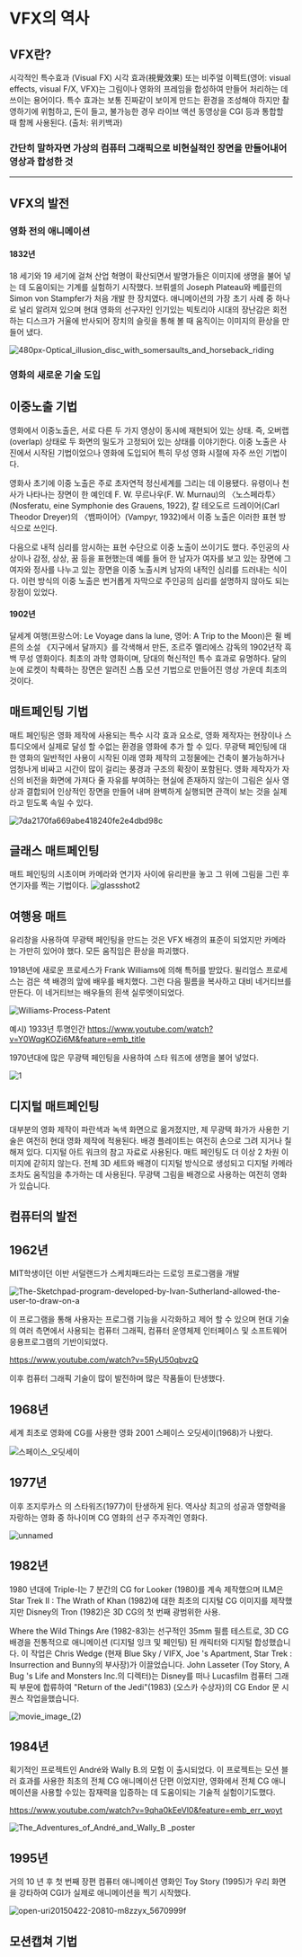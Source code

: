 VFX의 역사
============
VFX란?
------
시각적인 특수효과 (Visual FX)
시각 효과(視覺效果) 또는 비주얼 이펙트(영어: visual effects, visual F/X, VFX)는 그림이나 영화의 프레임을 합성하여 만들어 처리하는 데 쓰이는 용어이다. 특수 효과는 보통 진짜같이 보이게 만드는 환경을 조성해야 하지만 촬영하기에 위험하고, 돈이 들고, 불가능한 경우 라이브 액션 동영상을 CGI 등과 통합할 때 함께 사용된다. (출처: 위키백과)

### 간단히 말하자면 가상의 컴퓨터 그래픽으로 비현실적인 장면을 만들어내어 영상과 합성한 것
***

VFX의 발전
------------

### 영화 전의 애니메이션

#### 1832년
18 세기와 19 세기에 걸쳐 산업 혁명이 확산되면서 발명가들은 이미지에 생명을 불어 넣는 데 도움이되는 기계를 실험하기 시작했다. 브뤼셀의 Joseph Plateau와 베를린의 Simon von Stampfer가 처음 개발 한 장치였다. 애니메이션의 가장 초기 사례 중 하나로 널리 알려져 있으며 현대 영화의 선구자인 인기있는 빅토리아 시대의 장난감은 회전하는 디스크가 거울에 반사되어 장치의 슬릿을 통해 볼 때 움직이는 이미지의 환상을 만들어 냈다.

![480px-Optical_illusion_disc_with_somersaults_and_horseback_riding](https://user-images.githubusercontent.com/71237760/97804983-94ad7580-1c96-11eb-8d87-c82ae61d7b88.gif)


### 영화의 새로운 기술 도입

## 이중노출 기법
영화에서 이중노출은, 서로 다른 두 가지 영상이 동시에 재현되어 있는 상태. 즉, 오버랩(overlap) 상태로 두 화면의 밀도가 고정되어 있는 상태를 이야기한다. 이중 노출은 사진에서 시작된 기법이었으나 영화에 도입되어 특히 무성 영화 시절에 자주 쓰인 기법이다.

영화사 초기에 이중 노출은 주로 초자연적 정신세계를 그리는 데 이용됐다. 
유령이나 천사가 나타나는 장면이 한 예인데 F. W. 무르나우(F. W. Murnau)의 〈노스페라투〉(Nosferatu, eine Symphonie des Grauens, 1922), 칼 테오도르 드레이어(Carl Theodor Dreyer)의 〈뱀파이어〉(Vampyr, 1932)에서 이중 노출은 이러한 표현 방식으로 쓰인다.

다음으로 내적 심리를 암시하는 표현 수단으로 이중 노출이 쓰이기도 했다. 
주인공의 사상이나 감정, 상상, 꿈 등을 표현했는데 예를 들어 한 남자가 여자를 보고 있는 장면에 그 여자와 정사를 나누고 있는 장면을 이중 노출시켜 남자의 내적인 심리를 드러내는 식이다. 이런 방식의 이중 노출은 번거롭게 자막으로 주인공의 심리를 설명하지 않아도 되는 장점이 있었다.





#### 1902년

달세계 여행(프랑스어: Le Voyage dans la lune, 영어: A Trip to the Moon)은 쥘 베른의 소설 《지구에서 달까지》를 각색해서 만든, 조르주 멜리에스 감독의 1902년작 흑백 무성 영화이다. 최초의 과학 영화이며, 당대의 혁신적인 특수 효과로 유명하다. 달의 눈에 로켓이 착륙하는 장면은 알려진 스톱 모션 기법으로 만들어진 영상 가운데 최초의 것이다.

## 매트페인팅 기법

매트 페인팅은 영화 제작에 사용되는 특수 시각 효과 요소로, 영화 제작자는 현장이나 스튜디오에서 실제로 달성 할 수없는 환경을 영화에 추가 할 수 있다. 무광택 페인팅에 대한 영화의 일반적인 사용이 시작된 이래 영화 제작의 고정물에는 건축이 불가능하거나 엄청나게 비싸고 시간이 많이 걸리는 풍경과 구조의 확장이 포함된다. 영화 제작자가 자신의 비전을 화면에 가져다 줄 자유를 부여하는 현실에 존재하지 않는이 그림은 실사 영상과 결합되어 인상적인 장면을 만들어 내며 완벽하게 실행되면 관객이 보는 것을 실제라고 믿도록 속일 수 있다.

![7da2170fa669abe418240fe2e4dbd98c](https://user-images.githubusercontent.com/71237760/97809080-1c52ae80-1cae-11eb-954c-9e33e8ced5fa.jpg)

## 글래스 매트페인팅
매트 페인팅의 시초이며 카메라와 연기자 사이에 유리판을 놓고 그 위에 그림을 그린 후 연기자를 찍는 기법이다. 
![glassshot2](https://user-images.githubusercontent.com/71237760/97807705-acd8c100-1ca5-11eb-96a4-1a5bce90508f.jpg)

## 여행용 매트

유리창을 사용하여 무광택 페인팅을 만드는 것은 VFX 배경의 표준이 되었지만 카메라는 가만히 있어야 했다. 모든 움직임은 환상을 파괴했다.

1918년에 새로운 프로세스가 Frank Williams에 의해 특허를 받았다. 윌리엄스 프로세스는 검은 색 배경의 앞에 배우를 배치했다. 그런 다음 필름을 복사하고 대비 네거티브를 만든다. 이 네거티브는 배우들의 흰색 실루엣이되었다.

![Williams-Process-Patent](https://user-images.githubusercontent.com/71237760/97808010-697f5200-1ca7-11eb-9e9c-f50e7eaa6fbb.jpg)

예시) 1933년 투명인간
https://www.youtube.com/watch?v=Y0WqgKOZi6M&feature=emb_title

1970년대에 많은 무광택 페인팅을 사용하여 스타 워즈에 생명을 불어 넣었다. 

![1](https://user-images.githubusercontent.com/71237760/97807155-8b2a0a80-1ca2-11eb-9026-906fe90b790c.png)

## 디지털 매트페인팅
대부분의 영화 제작이 파란색과 녹색 화면으로 옮겨졌지만, 제 무광택 화가가 사용한 기술은 여전히 현대 영화 제작에 적용된다. 배경 플레이트는 여전히 손으로 그려 지거나 칠해져 있다. 디지털 아트 워크의 참고 자료로 사용된다.
매트 페인팅도 더 이상 2 차원 이미지에 갇히지 않는다. 전체 3D 세트와 배경이 디지털 방식으로 생성되고 디지털 카메라조차도 움직임을 추가하는 데 사용된다. 무광택 그림을 배경으로 사용하는 여전히 영화가 있습니다.



## 컴퓨터의 발전

## 1962년
MIT학생이던 이반 서덜랜드가 스케치패드라는 드로잉 프로그램을 개발

![The-Sketchpad-program-developed-by-Ivan-Sutherland-allowed-the-user-to-draw-on-a](https://user-images.githubusercontent.com/71237760/97803269-60cd5280-1c8c-11eb-9eaf-e382ba8d599a.png)

이 프로그램을 통해 사용자는 프로그램 기능을 시각화하고 제어 할 수 있으며 현대 기술의 여러 측면에서 사용되는 컴퓨터 그래픽, 컴퓨터 운영체제 인터페이스 및 소프트웨어 응용프로그램의 기반이되었다.

https://www.youtube.com/watch?v=5RyU50qbvzQ

이후 컴퓨터 그래픽 기술이 많이 발전하며 많은 작품들이 탄생했다.

## 1968년
세계 최초로 영화에 CG를 사용한 영화 2001 스페이스 오딧세이(1968)가 나왔다. 

![스페이스_오딧세이](https://user-images.githubusercontent.com/71237760/97808810-56bb4c00-1cac-11eb-8f1c-2b372289cf51.jpg)

## 1977년
이후 조지루카스 의 스타워즈(1977)이 탄생하게 된다. 역사상 최고의 성공과 영향력을 자랑하는 영화 중 하나이며 CG 영화의 선구 주자격인 영화다. 

![unnamed](https://user-images.githubusercontent.com/71237760/97808872-c7faff00-1cac-11eb-88a3-aade1de5e0b0.jpg)

## 1982년
1980 년대에 Triple-I는 7 분간의 CG for Looker (1980)를 계속 제작했으며 ILM은 Star Trek II : The Wrath of Khan (1982)에 대한 최초의 디지털 CG 이미지를 제작했지만 Disney의 Tron (1982)은 3D CG의 첫 번째 광범위한 사용.

Where the Wild Things Are (1982-83)는 선구적인 35mm 필름 테스트로, 3D CG 배경을 전통적으로 애니메이션 (디지털 잉크 및 페인팅) 된 캐릭터와 디지털 합성했습니다. 이 작업은 Chris Wedge (현재 Blue Sky / VIFX, Joe 's Apartment, Star Trek : Insurrection and Bunny의 부사장)가 이끌었습니다. John Lasseter (Toy Story, A Bug 's Life and Monsters Inc.의 디렉터)는 Disney를 떠나 Lucasfilm 컴퓨터 그래픽 부문에 합류하여 "Return of the Jedi"(1983) (오스카 수상자)의 CG Endor 문 시퀀스 작업을했습니다.


![movie_image_(2)](https://user-images.githubusercontent.com/71237760/97808637-6dad6e80-1cab-11eb-900d-13230f921b9d.jpg)





## 1984년
획기적인 프로젝트인 André와 Wally B.의 모험 이 출시되었다. 이 프로젝트는 모션 블러 효과를 사용한 최초의 전체 CG 애니메이션 단편 이었지만, 영화에서 전체 CG 애니메이션을 사용할 수있는 잠재력을 입증하는 데 도움이되는 기술적 실험이기도했다.

https://www.youtube.com/watch?v=9qha0kEeVl0&feature=emb_err_woyt

![The_Adventures_of_André_and_Wally_B _poster](https://user-images.githubusercontent.com/71237760/97804207-b821f180-1c91-11eb-992f-ae0026a17e0e.jpg)

## 1995년
거의 10 년 후 첫 번째 장편 컴퓨터 애니메이션 영화인 Toy Story (1995)가 우리 화면을 강타하여 CGI가 실제로 애니메이션을 찍기 시작했다.

![open-uri20150422-20810-m8zzyx_5670999f](https://user-images.githubusercontent.com/71237760/97804525-e99bbc80-1c93-11eb-9cd7-ca07fb38ab74.jpeg)

## 모션캡쳐 기법
